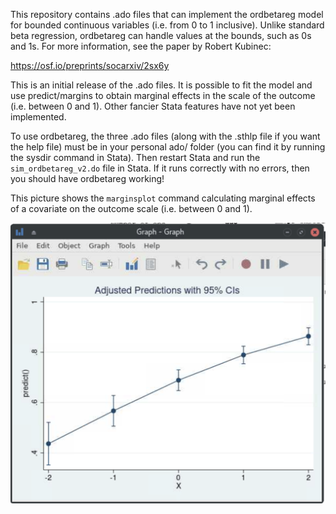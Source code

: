 This repository contains .ado files that can implement the ordbetareg model for bounded continuous variables (i.e. from 0 to 1 inclusive). Unlike standard beta regression, ordbetareg can handle values at the bounds, such as 0s and 1s. For more information, see the paper by Robert Kubinec:

<https://osf.io/preprints/socarxiv/2sx6y>

This is an initial release of the .ado files. It is possible to fit the model and use predict/margins to obtain marginal effects in the scale of the outcome (i.e. between 0 and 1). Other fancier Stata features have not yet been implemented.

To use ordbetareg, the three .ado files (along with the .sthlp file if you want the help file) must be in your personal ado/ folder (you can find it by running the sysdir command in Stata). Then restart Stata and run the `sim_ordbetareg_v2.do` file in Stata. If it runs correctly with no errors, then you should have ordbetareg working!

This picture shows the `marginsplot` command calculating marginal effects of a covariate on the outcome scale (i.e. between 0 and 1).

![](marginsplot.png)
